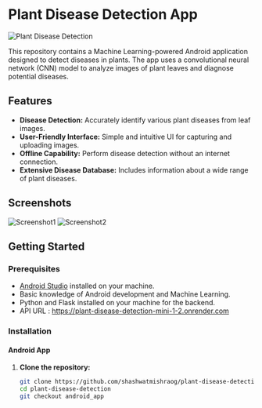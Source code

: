 # Plant Disease Detection App

![Plant Disease Detection](path/to/your/logo.png)

This repository contains a Machine Learning-powered Android application designed to detect diseases in plants. The app uses a convolutional neural network (CNN) model to analyze images of plant leaves and diagnose potential diseases.

## Features

- **Disease Detection:** Accurately identify various plant diseases from leaf images.
- **User-Friendly Interface:** Simple and intuitive UI for capturing and uploading images.
- **Offline Capability:** Perform disease detection without an internet connection.
- **Extensive Disease Database:** Includes information about a wide range of plant diseases.

## Screenshots

![Screenshot1](path/to/your/screenshot1.png)
![Screenshot2](path/to/your/screenshot2.png)

## Getting Started

### Prerequisites

- [Android Studio](https://developer.android.com/studio) installed on your machine.
- Basic knowledge of Android development and Machine Learning.
- Python and Flask installed on your machine for the backend.
- API URL : https://plant-disease-detection-mini-1-2.onrender.com

### Installation

#### Android App

1. **Clone the repository:**
   ```sh
   git clone https://github.com/shashwatmishraog/plant-disease-detection-mini-1/
   cd plant-disease-detection
   git checkout android_app
